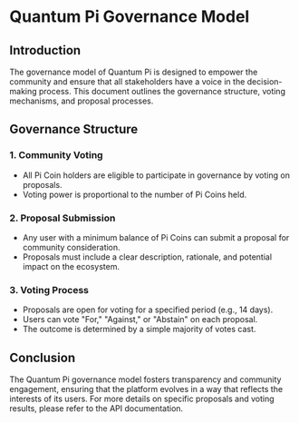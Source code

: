 # Quantum Pi Governance Model

## Introduction
The governance model of Quantum Pi is designed to empower the community and ensure that all stakeholders have a voice in the decision-making process. This document outlines the governance structure, voting mechanisms, and proposal processes.

## Governance Structure

### 1. Community Voting
- All Pi Coin holders are eligible to participate in governance by voting on proposals.
- Voting power is proportional to the number of Pi Coins held.

### 2. Proposal Submission
- Any user with a minimum balance of Pi Coins can submit a proposal for community consideration.
- Proposals must include a clear description, rationale, and potential impact on the ecosystem.

### 3. Voting Process
- Proposals are open for voting for a specified period (e.g., 14 days).
- Users can vote "For," "Against," or "Abstain" on each proposal.
- The outcome is determined by a simple majority of votes cast.

## Conclusion
The Quantum Pi governance model fosters transparency and community engagement, ensuring that the platform evolves in a way that reflects the interests of its users. For more details on specific proposals and voting results, please refer to the API documentation.
